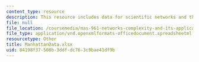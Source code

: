 ```yaml
---
content_type: resource
description: This resource includes data for scientific networks and the bomb.
file: null
file_location: /coursemedia/mas-961-networks-complexity-and-its-applications-spring-2011/84198f37508b3ddfdc763c9bae41df9b_ManhattanData.xlsx
file_type: application/vnd.openxmlformats-officedocument.spreadsheetml.sheet
resourcetype: Other
title: ManhattanData.xlsx
uid: 84198f37-508b-3ddf-dc76-3c9bae41df9b
---
```

